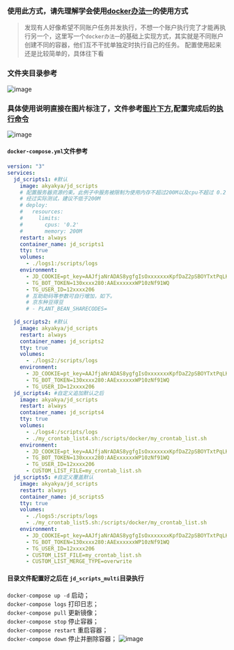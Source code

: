 ### 使用此方式，请先理解学会使用[docker办法一](https://github.com/zhdeveloper/jdmattresswoolactions/tree/master/docker#%E5%88%9B%E5%BB%BA%E4%B8%80%E4%B8%AA%E7%9B%AE%E5%BD%95jd_scripts%E7%94%A8%E4%BA%8E%E5%AD%98%E6%94%BE%E5%A4%87%E4%BB%BD%E9%85%8D%E7%BD%AE%E7%AD%89%E6%95%B0%E6%8D%AE%E8%BF%81%E7%A7%BB%E9%87%8D%E8%A3%85%E7%9A%84%E6%97%B6%E5%80%99%E5%8F%AA%E9%9C%80%E8%A6%81%E5%A4%87%E4%BB%BD%E6%95%B4%E4%B8%AAjd_scripts%E7%9B%AE%E5%BD%95%E5%8D%B3%E5%8F%AF)的使用方式
> 发现有人好像希望不同账户任务并发执行，不想一个账户执行完了才能再执行另一个，这里写一个`docker办法一`的基础上实现方式，其实就是不同账户创建不同的容器，他们互不干扰单独定时执行自己的任务。
配置使用起来还是比较简单的，具体往下看
### 文件夹目录参考
![image](https://user-images.githubusercontent.com/6993269/97781779-885ae700-1bc8-11eb-93a4-b274cbd6062c.png)
### 具体使用说明直接在图片标注了，文件参考[图片下方](https://github.com/zhdeveloper/jdmattresswoolactions/new/master/docker#docker-composeyml%E6%96%87%E4%BB%B6%E5%8F%82%E8%80%83),配置完成后的[执行命令]()
![image](https://user-images.githubusercontent.com/6993269/97781610-a1af6380-1bc7-11eb-9397-903b47f5ad6b.png)
#### `docker-compose.yml`文件参考
```yaml
version: "3"
services:
  jd_scripts1: #默认
    image: akyakya/jd_scripts
    # 配置服务器资源约束。此例子中服务被限制为使用内存不超过200M以及cpu不超过 0.2（单核的20%）
    # 经过实际测试，建议不低于200M
    # deploy:
    #   resources:
    #     limits:
    #       cpus: '0.2'
    #       memory: 200M
    restart: always
    container_name: jd_scripts1
    tty: true
    volumes:
      - ./logs1:/scripts/logs
    environment:
      - JD_COOKIE=pt_key=AAJfjaNrADAS8ygfgIsOxxxxxxxKpfDaZ2pSBOYTxtPqLK8U1Q;pt_pin=lxxxxxx5;
      - TG_BOT_TOKEN=130xxxx280:AAExxxxxxWP10zNf91WQ
      - TG_USER_ID=12xxxx206
      # 互助助码等参数可自行增加，如下。
      # 京东种豆得豆
      # - PLANT_BEAN_SHARECODES=
      
  jd_scripts2: #默认
    image: akyakya/jd_scripts
    restart: always
    container_name: jd_scripts2
    tty: true
    volumes:
      - ./logs2:/scripts/logs
    environment:
      - JD_COOKIE=pt_key=AAJfjaNrADAS8ygfgIsOxxxxxxxKpfDaZ2pSBOYTxtPqLK8U1Q;pt_pin=lxxxxxx5;
      - TG_BOT_TOKEN=130xxxx280:AAExxxxxxWP10zNf91WQ
      - TG_USER_ID=12xxxx206
  jd_scripts4: #自定义追加默认之后
    image: akyakya/jd_scripts
    restart: always
    container_name: jd_scripts4
    tty: true
    volumes:
      - ./logs4:/scripts/logs
      - ./my_crontab_list4.sh:/scripts/docker/my_crontab_list.sh
    environment:
      - JD_COOKIE=pt_key=AAJfjaNrADAS8ygfgIsOxxxxxxxKpfDaZ2pSBOYTxtPqLK8U1Q;pt_pin=lxxxxxx5;
      - TG_BOT_TOKEN=130xxxx280:AAExxxxxxWP10zNf91WQ
      - TG_USER_ID=12xxxx206
      - CUSTOM_LIST_FILE=my_crontab_list.sh
  jd_scripts5: #自定义覆盖默认
    image: akyakya/jd_scripts
    restart: always
    container_name: jd_scripts5
    tty: true
    volumes:
      - ./logs5:/scripts/logs
      - ./my_crontab_list5.sh:/scripts/docker/my_crontab_list.sh
    environment:
      - JD_COOKIE=pt_key=AAJfjaNrADAS8ygfgIsOxxxxxxxKpfDaZ2pSBOYTxtPqLK8U1Q;pt_pin=lxxxxxx5;
      - TG_BOT_TOKEN=130xxxx280:AAExxxxxxWP10zNf91WQ
      - TG_USER_ID=12xxxx206
      - CUSTOM_LIST_FILE=my_crontab_list.sh
      - CUSTOM_LIST_MERGE_TYPE=overwrite

```
#### 目录文件配置好之后在 `jd_scripts_multi`目录执行  
 `docker-compose up -d` 启动；  
 `docker-compose logs` 打印日志；  
 `docker-compose pull` 更新镜像；  
 `docker-compose stop` 停止容器；  
 `docker-compose restart` 重启容器；  
 `docker-compose down` 停止并删除容器； 
 ![image](https://user-images.githubusercontent.com/6993269/97781935-8fcec000-1bc9-11eb-9d1a-d219e7a1caa9.png)

 
